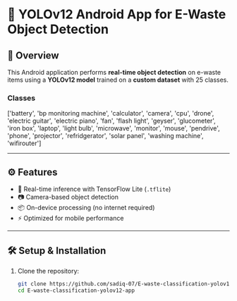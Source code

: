 # 📱 YOLOv12 Android App for E-Waste Object Detection

## 📌 Overview
This Android application performs **real-time object detection** on e-waste items using a **YOLOv12 model** trained on a **custom dataset** with 25 classes.

### Classes
['battery', 'bp monitoring machine', 'calculator', 'camera', 'cpu', 'drone', 'electric guitar', 'electric piano', 'fan', 'flash light', 'geyser', 'glucometer', 'iron box', 'laptop', 'light bulb', 'microwave', 'monitor', 'mouse', 'pendrive', 'phone', 'projector', 'refridgerator', 'solar panel', 'washing machine', 'wifirouter']

---

## ⚙️ Features
- 🚀 Real-time inference with TensorFlow Lite (`.tflite`)
- 📷 Camera-based object detection
- 📦 On-device processing (no internet required)
- ⚡ Optimized for mobile performance

---

## 🛠️ Setup & Installation
1. Clone the repository:
   ```bash
   git clone https://github.com/sadiq-07/E-waste-classification-yolov12-app.git
   cd E-waste-classification-yolov12-app

